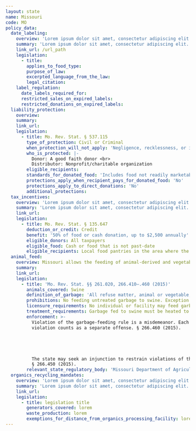 ```yaml
---
layout: state
name: Missouri
code: MO
policy_data:
  date_labeling:
    overview: 'Lorem ipsum dolor sit amet, consectetur adipiscing elit. Curabitur tellus mi, consequat at laoreet eget, vestibulum nec dolor. Vivamus volutpat quam ac quam bibendum rutrum.'
    summary: 'Lorem ipsum dolor sit amet, consectetur adipiscing elit. Curabitur tellus mi, consequat at laoreet eget, vestibulum nec dolor. Vivamus volutpat quam ac quam bibendum rutrum.'
    link_url: /url_path
    legislation:
      - title:
        applies_to_food_type:
        purpose_of_law:
        excerpted_language_from_the_law:
        legal_citation:
    label_regulation:
      date_labels_required_for:
      restricted_sales_on_expired_labels:
      restricted_donations_on_expired_labels:
  liability_protection:
    overview:
    summary:
    link_url:
    legislation:
      - title: Mo. Rev. Stat. § 537.115
        type_of_protection: Civil or Criminal
        when_protection_will_not_apply: 'Negligence, recklessness, or intentional misconduct'
        who_is_protected: |-
          Donor: A good faith donor <br>
          Distributor: Nonprofit/charitable organization
        eligible_recipients:
        standards_for_donated_food: 'Includes food not readily marketable due to appearance, freshness, grade, or surplus'
        protections_apply_when_recipient_pays_for_donated_food: 'No'
        protections_apply_to_direct_donations: 'No'
        additional_protections:
  tax_incentives:
    overview: 'Lorem ipsum dolor sit amet, consectetur adipiscing elit. Curabitur tellus mi, consequat at laoreet eget, vestibulum nec dolor. Vivamus volutpat quam ac quam bibendum rutrum.'
    summary: 'Lorem ipsum dolor sit amet, consectetur adipiscing elit. Curabitur tellus mi, consequat at laoreet eget, vestibulum nec dolor. Vivamus volutpat quam ac quam bibendum rutrum.'
    link_url:
    legislation:
      - title: Mo. Rev. Stat. § 135.647
        deduction_or_credit: Credit
        benefit: '50% of food or cash donation, up to $2,500 annually'
        eligible_donors: All taxpayers
        eligible_food: Cash or food that is not past-date
        eligible_recipients: Local food pantries in the area where the donor resides in MO
  animal_feed:
    overview: Missouri allows the feeding of animal-derived and vegetable waste to swine provided that it has been properly heat-treated and fed by a licensed facility. Individuals may feed household garbage to their own swine without heat-treating it and without a permit.
    summary:
    link_url:
    legislation:
      - title: 'Mo. Rev. Stat. §§ 261.020, 266.410–.460 (2015)'
        animals_covered: Swine
        definition_of_garbage: 'All refuse matter, animal or vegetable, and shall include all waste material, byproducts of a kitchen, restaurant, or slaughterhouse, every refuse accumulation of animal, fruit, or vegetable matter, liquid or otherwise. § 266.410 (2015).'
        prohibitions: No feeding untreated garbage to swine. Exception for individuals feeding household garbage. §§ 266.420–.430 (2015).
        licensure_requirements: No individual or facility may feed garbage to swine without first obtaining an annual permit from the department of agriculture. § 266.430 (2015).
        treatment_requirements: Garbage fed to swine must be heated to a temperature of 212 degrees Fahrenheit. An individual may feed household garbage to his or her own swine. § 266.420 (2015).
        enforcement: >-
          Violation of the garbage-feeding rule is a misdemeanor. Each day of the
          violation counts as a separate offense. § 266.460 (2015).





          The state may seek an injunction to restrain violations of the rule.
          § 266.450 (2015).
        relevant_state_regulatory_body: 'Missouri Department of Agriculture (§ 261.020 (2015)), <a href="http://agriculture.mo.gov/" target="_blank">http://agriculture.mo.gov/</a>.'
  organics_recycling_mandates:
    overview: 'Lorem ipsum dolor sit amet, consectetur adipiscing elit. Curabitur tellus mi, consequat at laoreet eget, vestibulum nec dolor. Vivamus volutpat quam ac quam bibendum rutrum.'
    summary: 'Lorem ipsum dolor sit amet, consectetur adipiscing elit. Curabitur tellus mi, consequat at laoreet eget, vestibulum nec dolor. Vivamus volutpat quam ac quam bibendum rutrum.'
    link_url:
    legislation:
      - title: legislation title
        generators_covered: lorem
        waste_production: lorem
        exemptions_for_distance_from_organics_processing_facility: lorem
---
```

